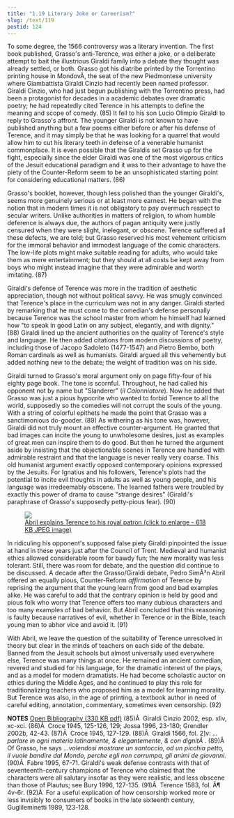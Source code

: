 ```yaml
---
title: "1.19 Literary Joke or Careerism?"
slug: /text/119
postid: 124
---
```

To some degree, the 1566 controversy was a literary invention. The first book published, Grasso's anti-Terence, was either a joke, or a deliberate attempt to bait the illustrious Giraldi family into a debate they thought was already settled, or both. Grasso got his diatribe printed by the Torrentino printing house in MondovÃ­, the seat of the new Piedmontese university where Giambattista Giraldi Cinzio had recently been named professor. Giraldi Cinzio, who had just begun publishing with the Torrentino press, had been a protagonist for decades in a academic debates over dramatic poetry; he had repeatedly cited Terence in his attempts to define the meaning and scope of comedy. (85) It fell to his son Lucio Olimpio Giraldi to reply to Grasso's affront. The younger Giraldi is not known to have published anything but a few poems either before or after his defense of Terence, and it may simply be that he was looking for a quarrel that would allow him to cut his literary teeth in defense of a venerable humanist commonplace. It is even possible that the Giraldis set Grasso up for the fight, especially since the elder Giraldi was one of the most vigorous critics of the Jesuit educational paradigm and it was to their advantage to have the piety of the Counter-Reform seem to be an unsophisticated starting point for considering educational matters. (86)

Grasso's booklet, however, though less polished than the younger Giraldi's, seems more genuinely serious or at least more earnest. He began with the notion that in modern times it is not obligatory to pay overmuch respect to secular writers. Unlike authorities in matters of religion, to whom humble deference is always due, the authors of pagan antiquity were justly censured when they were slight, inelegant, or obscene. Terence suffered all these defects, we are told; but Grasso reserved his most vehement criticism for the immoral behavior and immodest language of the comic characters. The low-life plots might make suitable reading for adults, who would take them as mere entertainment; but they should at all costs be kept away from boys who might instead imagine that they were admirable and worth imitating. (87)

Giraldi's defense of Terence was more in the tradition of aesthetic appreciation, though not without political savvy. He was smugly convinced that Terence's place in the curriculum was not in any danger. Giraldi started by remarking that he must come to the comedian's defense personally because Terence was the school master from whom he himself had learned how "to speak in good Latin on any subject, elegantly, and with dignity." (88) Giraldi lined up the ancient authorities on the quality of Terence's style and language. He then added citations from modern discussions of poetry, including those of Jacopo Sadoleto (1477-1547) and Pietro Bembo, both Roman cardinals as well as humanists. Giraldi argued all this vehemently but added nothing new to the debate; the weight of tradition was on his side.

Giraldi turned to Grasso's moral argument only on page fifty-four of his eighty page book. The tone is scornful. Throughout, he had called his opponent not by name but "Slanderer" (<em>il Calonniatore</em>). Now he added that Grasso was just a pious hypocrite who wanted to forbid Terence to all the world, supposedly so the comedies will not corrupt the souls of the young. With a string of colorful epithets he made the point that Grasso was a sanctimonious do-gooder. (89) As withering as his tone was, however, Giraldi did not truly mount an effective counter-argument. He granted that bad images can incite the young to unwholesome desires, just as examples of great men can inspire them to do good. But then he turned the argument aside by insisting that the objectionable scenes in Terence are handled with admirable restraint and that the language is never really very coarse. This old humanist argument exactly opposed contemporary opinions expressed by the Jesuits. For Ignatius and his followers, Terence's plots had the potential to incite evil thoughts in adults as well as young people, and his language was irredeemably obscene. The learned fathers were troubled by exactly this power of drama to cause "strange desires" (Giraldi's paraphrase of Grasso's supposedly petty-pious fear). (90)
<p style="text-align: center;"></p>


<figure class="mkdn-figure">
    <a href="/images_full/1.00_Chapter_One/HFS_113.02.jpg" class="mkdn-image-link">
    <img class="mkdn-image" src="/images_full/1.00_Chapter_One/HFS_113.02.jpg" />
    <figcaption class="mkdn-figcaption">Abril explains Terence to his royal patron (click to enlarge - 618 KB JPEG image)</figcaption>
    </a>
</figure>

In ridiculing his opponent's supposed false piety Giraldi pinpointed the issue at hand in these years just after the Council of Trent. Medieval and humanist ethics allowed considerable room for bawdy fun; the new morality was less tolerant. Still, there was room for debate, and the question did continue to be discussed. A decade after the Grasso/Giraldi debate, Pedro SimÃ³n Abril offered an equally pious, Counter-Reform <em>affirmation</em> of Terence by reprising the argument that the young learn from good and bad examples alike. He was careful to add that the contrary opinion is held by good and pious folk who worry that Terence offers too many dubious characters and too many examples of bad behavior. But Abril concluded that this reasoning is faulty because narratives of evil, whether in Terence or in the Bible, teach young men to abhor vice and avoid it. (91)

With Abril, we leave the question of the suitability of Terence unresolved in theory but clear in the minds of teachers on each side of the debate. Banned from the Jesuit schools but almost universally used everywhere else, Terence was many things at once. He remained an ancient comedian, revered and studied for his language, for the dramatic interest of the plays, and as a model for modern dramatists. He had become scholastic auctor on ethics during the Middle Ages, and he continued to play this role for traditionalizing teachers who proposed him as a model for learning morality. But Terence was also, in the age of printing, a textbook author in need of careful editing, annotation, commentary, sometimes even censorship. (92)

<strong>NOTES</strong>
<a href="http://www.humanismforsale.org/bibliography.pdf" target="new">Open Bibliography (330 KB pdf)</a>
(85)Â  Giraldi Cinzio 2002, esp. xliv, xc-xci.
(86)Â  Croce 1945, 125-126, 129; Jossa 1996, 23-180; Grendler 2002b, 42-43.
(87)Â  Croce 1945, 127-129.
(88)Â  Giraldi 1566, fol. 2]v: <em>... parlare in ogni materia latinamente, &amp; elegantemente, &amp; con dignitÃ .</em>
(89)Â  Of Grasso, he says <em>...volendosi mostrare un santoccio, od un picchia petto, il vuole bandire dal Mondo, perche egli non corrumpa, gli animi de giovanni.</em>
(90)Â  Fabre 1995, 67-71. Giraldi's weak defense contrasts with that of seventeenth-century champions of Terence who claimed that the characters were all salutary insofar as they were realistic, and less obscene than those of Plautus; see Bury 1996, 127-135.
(91)Â  Terence 1583, fol. Â¶ 4v-6r.
(92)Â  For a useful explication of how censorship worked more or less invisibly to consumers of books in the late sixteenth century, Guglileminetti 1989, 123-128.
